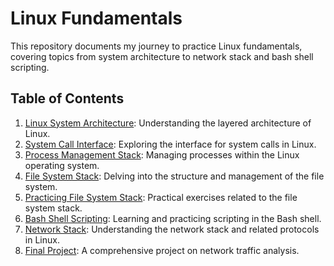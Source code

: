 # Linux Fundamentals

This repository documents my journey to practice Linux fundamentals, covering topics from system architecture to network stack and bash shell scripting.

## Table of Contents
1. [Linux System Architecture](#01linux_systemarchitecture): Understanding the layered architecture of Linux.
2. [System Call Interface](#02systemcall_interface): Exploring the interface for system calls in Linux.
3. [Process Management Stack](#03process_management_stack): Managing processes within the Linux operating system.
4. [File System Stack](#04filesystem_stack): Delving into the structure and management of the file system.
5. [Practicing File System Stack](#05practicing_filesystemstack): Practical exercises related to the file system stack.
6. [Bash Shell Scripting](#06bash_shellscripting): Learning and practicing scripting in the Bash shell.
7. [Network Stack](#07network_stack): Understanding the network stack and related protocols in Linux.
8. [Final Project](#final-project): A comprehensive project on network traffic analysis.
